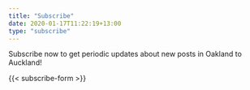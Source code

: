 ```yaml
---
title: "Subscribe"
date: 2020-01-17T11:22:19+13:00
type: "subscribe"
---
```


Subscribe now to get periodic updates about new posts in Oakland to Auckland!

{{< subscribe-form >}}